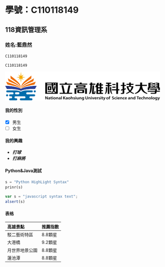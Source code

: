 # 學號：C110118149
## 118資訊管理系
### 姓名:藍鼎然
`C110118149`
```big zone
C110118149
```
![NKUST](nkust.png '高科大')

#### 我的性別
- [x] 男生
- [ ] 女生

#### 我的興趣
* ***打球***
* ***打麻將***
  

#### Python&Java測試
```python
s = "Python HighLight Syntax"
prinr(s)
```

```js
var s = "javascript syntax text";
alsert(s)
```
#### 表格
|高雄景點|推薦指數|
|:----------|:---|
|駁二藝術特區|8.8顆星|
|大港橋  |9.2顆星|
|月世界地景公園  |8.8顆星|
|蓮池潭  |8.8顆星|
